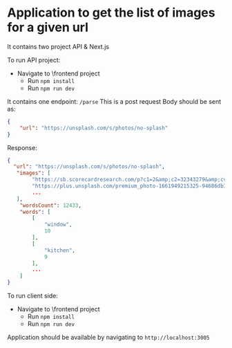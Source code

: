 # Application to get the list of images for a given url

It contains two project API & Next.js

To run API project:

-   Navigate to \frontend project
    -   Run `npm install`
    -   Run `npm run dev`

It contains one endpoint: `/parse`
This is a post request
Body should be sent as:

```json
{
	"url": "https://unsplash.com/s/photos/no-splash"
}
```

Response:

```json
{
  "url": "https://unsplash.com/s/photos/no-splash",
   "images": [
        "https://sb.scorecardresearch.com/p?c1=2&amp;c2=32343279&amp;cv=2.0&amp;cj=1",
        "https://plus.unsplash.com/premium_photo-1661949215325-94686db1b2b4?ixlib=rb-1.2.1&amp;ixid=MnwxMjA3fDB8MHxzZWFyY2h8MXx8bm8lMjBzcGxhc2h8ZW58MHx8MHx8&amp;w=1000&amp;q=80",
        ...
   ],
    "wordsCount": 12433,
    "words": [
        [
            "window",
            10
        ],
        [
            "kitchen",
            9
        ],
        ...
    ]
}
```

To run client side:

-   Navigate to \frontend project
    -   Run `npm install`
    -   Run `npm run dev`

Application should be available by navigating to `http://localhost:3005`
